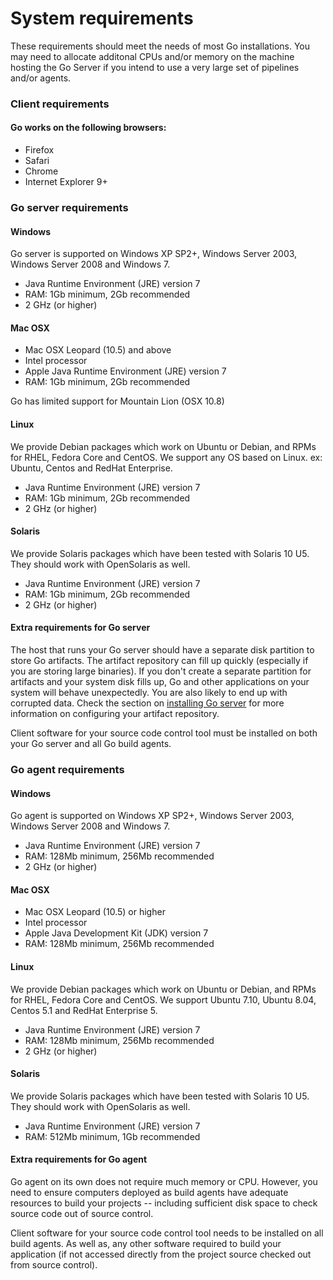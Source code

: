 # System requirements

These requirements should meet the needs of most Go installations. You may need to allocate additonal CPUs and/or memory on the machine hosting the Go Server if you intend to use a very large set of pipelines and/or agents.

### Client requirements

#### Go works on the following browsers:

-   Firefox
-   Safari
-   Chrome
-   Internet Explorer 9+

### Go server requirements

#### Windows

Go server is supported on Windows XP SP2+, Windows Server 2003, Windows Server 2008 and Windows 7.

-   Java Runtime Environment (JRE) version 7
-   RAM: 1Gb minimum, 2Gb recommended
-   2 GHz (or higher)

#### Mac OSX

-   Mac OSX Leopard (10.5) and above
-   Intel processor
-   Apple Java Runtime Environment (JRE) version 7
-   RAM: 1Gb minimum, 2Gb recommended

Go has limited support for Mountain Lion (OSX 10.8)

#### Linux

We provide Debian packages which work on Ubuntu or Debian, and RPMs for RHEL, Fedora Core and CentOS. We support any OS based on Linux. ex: Ubuntu, Centos and RedHat Enterprise.

-   Java Runtime Environment (JRE) version 7
-   RAM: 1Gb minimum, 2Gb recommended
-   2 GHz (or higher)

#### Solaris

We provide Solaris packages which have been tested with Solaris 10 U5. They should work with OpenSolaris as well.

-   Java Runtime Environment (JRE) version 7
-   RAM: 1Gb minimum, 2Gb recommended
-   2 GHz (or higher)

#### Extra requirements for Go server

The host that runs your Go server should have a separate disk partition to store Go artifacts. The artifact repository can fill up quickly (especially if you are storing large binaries). If you don't create a separate partition for artifacts and your system disk fills up, Go and other applications on your system will behave unexpectedly. You are also likely to end up with corrupted data. Check the section on [installing Go server](installing_go_server.md) for more information on configuring your artifact repository.

Client software for your source code control tool must be installed on
both your Go server and all Go build agents.

### Go agent requirements

#### Windows

Go agent is supported on Windows XP SP2+, Windows Server 2003, Windows Server 2008 and Windows 7.

-   Java Runtime Environment (JRE) version 7
-   RAM: 128Mb minimum, 256Mb recommended
-   2 GHz (or higher)

#### Mac OSX

-   Mac OSX Leopard (10.5) or higher
-   Intel processor
-   Apple Java Development Kit (JDK) version 7
-   RAM: 128Mb minimum, 256Mb recommended

#### Linux

We provide Debian packages which work on Ubuntu or Debian, and RPMs for RHEL, Fedora Core and CentOS. We support Ubuntu 7.10, Ubuntu 8.04, Centos 5.1 and RedHat Enterprise 5.

-   Java Runtime Environment (JRE) version 7
-   RAM: 128Mb minimum, 256Mb recommended
-   2 GHz (or higher)

#### Solaris

We provide Solaris packages which have been tested with Solaris 10 U5. They should work with OpenSolaris as well.

-   Java Runtime Environment (JRE) version 7
-   RAM: 512Mb minimum, 1Gb recommended

#### Extra requirements for Go agent

Go agent on its own does not require much memory or CPU. However, you need to ensure computers deployed as build agents have adequate resources to build your projects -- including sufficient disk space to check source code out of source control.

Client software for your source code control tool needs to be installed on all build agents. As well as, any other software required to build your application (if not accessed directly from the project source checked out from source control).
